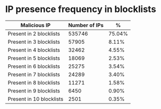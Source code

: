 # IP presence frequency in blocklists
| Malicious IP | Number of IPs | % |
|----|----|----|
| Present in 2 blocklists | 535746 | 75.04% |
| Present in 3 blocklists | 57905 | 8.11% |
| Present in 4 blocklists | 32462 | 4.55% |
| Present in 5 blocklists | 18069 | 2.53% |
| Present in 6 blocklists | 25275 | 3.54% |
| Present in 7 blocklists | 24289 | 3.40% |
| Present in 8 blocklists | 11271 | 1.58% |
| Present in 9 blocklists | 6450 | 0.90% |
| Present in 10 blocklists | 2501 | 0.35% |
